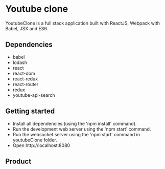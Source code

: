 # Youtube clone

YoutubeClone is a full stack application built with ReactJS, Webpack with Babel, JSX and ES6.

## Dependencies
- babel
- lodash
- react
- react-dom
- react-redux
- react-router
- redux
- youtube-api-search

## Getting started
- Install all dependencies (using the 'npm install' command).
- Run the development web server using the 'npm start' command.
- Run the websocket server using the 'npm start' command in youtubeClone folder.
- Open http://localhost:8080

## Product



